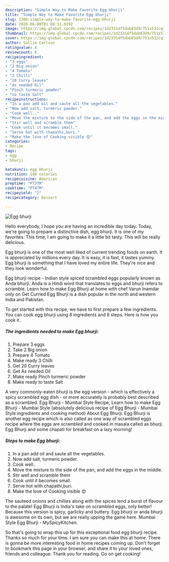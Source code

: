 ```yaml
---
description: "Simple Way to Make Favorite Egg bhurji"
title: "Simple Way to Make Favorite Egg bhurji"
slug: 1398-simple-way-to-make-favorite-egg-bhurji
date: 2020-06-08T01:08:11.019Z
image: https://img-global.cpcdn.com/recipes/1d23314f5dab83d9/751x532cq70/egg-bhurji-recipe-main-photo.jpg
thumbnail: https://img-global.cpcdn.com/recipes/1d23314f5dab83d9/751x532cq70/egg-bhurji-recipe-main-photo.jpg
cover: https://img-global.cpcdn.com/recipes/1d23314f5dab83d9/751x532cq70/egg-bhurji-recipe-main-photo.jpg
author: Sallie Carlson
ratingvalue: 4
reviewcount: 6
recipeingredient:
- "3 eggs"
- "2 Big onion"
- "4 Tomato"
- "3 Chilli"
- "20 Curry leaves"
- "As needed Oil"
- "Pinch turmeric powder"
- "to taste Salt"
recipeinstructions:
- "In a pan add oil and saute all the vegetables."
- "Now add salt, turmeric powder."
- "Cook well.."
- "Move the mixture to the side of the pan, and add the eggs in the middle."
- "Stir well and scramble them"
- "Cook until it becomes small."
- "Serve hot with chapathi,buri."
- "Make the love of Cooking visible 😍"
categories:
- Recipe
tags:
- egg
- bhurji

katakunci: egg bhurji 
nutrition: 188 calories
recipecuisine: American
preptime: "PT37M"
cooktime: "PT47M"
recipeyield: "2"
recipecategory: Dessert

---
```



![Egg bhurji](https://img-global.cpcdn.com/recipes/1d23314f5dab83d9/751x532cq70/egg-bhurji-recipe-main-photo.jpg)

Hello everybody, I hope you are having an incredible day today. Today, we're going to prepare a distinctive dish, egg bhurji. It is one of my favorites. This time, I am going to make it a little bit tasty. This will be really delicious.

Egg bhurji is one of the most well liked of current trending foods on earth. It is appreciated by millions every day. It is easy, it is fast, it tastes yummy. Egg bhurji is something that I have loved my entire life. They're nice and they look wonderful.

Egg bhurji recipe - Indian style spiced scrambled eggs popularly known as Anda bhurji. Anda is a Hindi word that translates to eggs and bhurji refers to scramble. Learn how to make Egg Bhurji at home with chef Varun Inamdar only on Get Curried Egg Bhurji is a dish popular in the north and western India and Pakistan.


To get started with this recipe, we have to first prepare a few ingredients. You can cook egg bhurji using 8 ingredients and 8 steps. Here is how you cook it.

<!--inarticleads1-->

##### The ingredients needed to make Egg bhurji:

1. Prepare 3 eggs
1. Take 2 Big onion
1. Prepare 4 Tomato
1. Make ready 3 Chilli
1. Get 20 Curry leaves
1. Get As needed Oil
1. Make ready Pinch turmeric powder
1. Make ready to taste Salt


A very commonly-eaten bhurji is the egg version - which is effectively a spicy scrambled egg dish - or more accurately is probably best described as a scrambled. Egg Bhurji - Mumbai Style Recipe, Learn how to make Egg Bhurji - Mumbai Style (absolutely delicious recipe of Egg Bhurji - Mumbai Style ingredients and cooking method) About Egg Bhurji. Egg Bhurji is another egg recipe which is also called as one way of scrambled eggs recipe where the eggs are scrambled and cooked in masala called as bhurji. Egg Bhurji and some chapati for breakfast on a lazy morning! 

<!--inarticleads2-->

##### Steps to make Egg bhurji:

1. In a pan add oil and saute all the vegetables.
1. Now add salt, turmeric powder.
1. Cook well..
1. Move the mixture to the side of the pan, and add the eggs in the middle.
1. Stir well and scramble them
1. Cook until it becomes small.
1. Serve hot with chapathi,buri.
1. Make the love of Cooking visible 😍


The sauteed onions and chillies along with the spices lend a burst of flavour to the palate! Egg Bhurji is India&#39;s take on scrambled eggs, only better! Because this version is spicy, garlicky and buttery. Egg bhurji or anda bhurji is awesome on its own, but we are really upping the game here. Mumbai Style Egg Bhurji - MySpicyKitchen. 

So that's going to wrap this up for this exceptional food egg bhurji recipe. Thanks so much for your time. I am sure you can make this at home. There is gonna be more interesting food in home recipes coming up. Don't forget to bookmark this page in your browser, and share it to your loved ones, friends and colleague. Thank you for reading. Go on get cooking!
